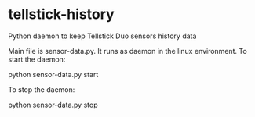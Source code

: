 tellstick-history
=================

Python daemon to keep Tellstick Duo sensors history data

Main file is sensor-data.py. It runs as daemon in the linux environment.
To start the daemon:

python sensor-data.py start

To stop the daemon:

python sensor-data.py stop
